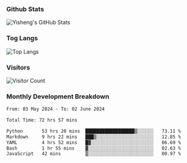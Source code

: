 ### Github Stats
![Yisheng's GitHub Stats](https://github-readme-stats-9qabuvhk1-gongyisheng.vercel.app/api?username=gongyisheng&count_private=true&show_icons=true)
### Tog Langs
![Top Langs](https://github-readme-stats-9qabuvhk1-gongyisheng.vercel.app/api/top-langs/?username=gongyisheng&layout=compact)
### Visitors
![Visitor Count](https://profile-counter.glitch.me/gongyisheng/count.svg)
### Monthly Development Breakdown
<!--START_SECTION:waka-->

```txt
From: 03 May 2024 - To: 02 June 2024

Total Time: 72 hrs 57 mins

Python       53 hrs 20 mins  ██████████████████▒░░░░░░   73.11 %
Markdown     9 hrs 22 mins   ███▒░░░░░░░░░░░░░░░░░░░░░   12.85 %
YAML         4 hrs 52 mins   █▓░░░░░░░░░░░░░░░░░░░░░░░   06.69 %
Bash         1 hr 55 mins    ▓░░░░░░░░░░░░░░░░░░░░░░░░   02.63 %
JavaScript   42 mins         ▒░░░░░░░░░░░░░░░░░░░░░░░░   00.97 %
```

<!--END_SECTION:waka-->

